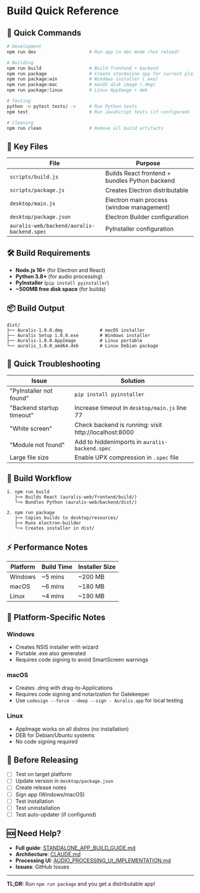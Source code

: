 # Build Quick Reference

## 🚀 Quick Commands

```bash
# Development
npm run dev                    # Run app in dev mode (hot reload)

# Building
npm run build                  # Build frontend + backend
npm run package                # Create standalone app for current platform
npm run package:win            # Windows installer (.exe)
npm run package:mac            # macOS disk image (.dmg)
npm run package:linux          # Linux AppImage + deb

# Testing
python -m pytest tests/ -v     # Run Python tests
npm test                       # Run JavaScript tests (if configured)

# Cleaning
npm run clean                  # Remove all build artifacts
```

## 📁 Key Files

| File | Purpose |
|------|---------|
| `scripts/build.js` | Builds React frontend + bundles Python backend |
| `scripts/package.js` | Creates Electron distributable |
| `desktop/main.js` | Electron main process (window management) |
| `desktop/package.json` | Electron Builder configuration |
| `auralis-web/backend/auralis-backend.spec` | PyInstaller configuration |

## 🛠️ Build Requirements

- **Node.js 16+** (for Electron and React)
- **Python 3.8+** (for audio processing)
- **PyInstaller** (`pip install pyinstaller`)
- **~500MB free disk space** (for builds)

## 📦 Build Output

```
dist/
├── Auralis-1.0.0.dmg              # macOS installer
├── Auralis Setup 1.0.0.exe        # Windows installer
├── Auralis-1.0.0.AppImage         # Linux portable
└── auralis_1.0.0_amd64.deb        # Linux Debian package
```

## 🐛 Quick Troubleshooting

| Issue | Solution |
|-------|----------|
| "PyInstaller not found" | `pip install pyinstaller` |
| "Backend startup timeout" | Increase timeout in `desktop/main.js` line 77 |
| "White screen" | Check backend is running: visit http://localhost:8000 |
| "Module not found" | Add to hiddenimports in `auralis-backend.spec` |
| Large file size | Enable UPX compression in `.spec` file |

## 🔄 Build Workflow

```
1. npm run build
   ├─> Builds React (auralis-web/frontend/build/)
   └─> Bundles Python (auralis-web/backend/dist/)

2. npm run package
   ├─> Copies builds to desktop/resources/
   ├─> Runs electron-builder
   └─> Creates installer in dist/
```

## ⚡ Performance Notes

| Platform | Build Time | Installer Size |
|----------|------------|----------------|
| Windows  | ~5 mins    | ~200 MB        |
| macOS    | ~6 mins    | ~180 MB        |
| Linux    | ~4 mins    | ~190 MB        |

## 🎯 Platform-Specific Notes

### Windows
- Creates NSIS installer with wizard
- Portable .exe also generated
- Requires code signing to avoid SmartScreen warnings

### macOS
- Creates .dmg with drag-to-Applications
- Requires code signing and notarization for Gatekeeper
- Use `codesign --force --deep --sign - Auralis.app` for local testing

### Linux
- AppImage works on all distros (no installation)
- DEB for Debian/Ubuntu systems
- No code signing required

## 📝 Before Releasing

- [ ] Test on target platform
- [ ] Update version in `desktop/package.json`
- [ ] Create release notes
- [ ] Sign app (Windows/macOS)
- [ ] Test installation
- [ ] Test uninstallation
- [ ] Test auto-updater (if configured)

## 🆘 Need Help?

- **Full guide**: [STANDALONE_APP_BUILD_GUIDE.md](STANDALONE_APP_BUILD_GUIDE.md)
- **Architecture**: [CLAUDE.md](CLAUDE.md)
- **Processing UI**: [AUDIO_PROCESSING_UI_IMPLEMENTATION.md](AUDIO_PROCESSING_UI_IMPLEMENTATION.md)
- **Issues**: GitHub Issues

---

**TL;DR:** Run `npm run package` and you get a distributable app!